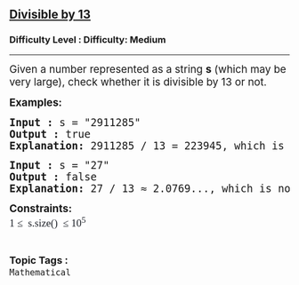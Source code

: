 <h2><a href="https://www.geeksforgeeks.org/problems/divisible-by-13/1">Divisible by 13</a></h2><h3>Difficulty Level : Difficulty: Medium</h3><hr><div class="problems_problem_content__Xm_eO" bis_skin_checked="1"><p><span style="font-size: 14pt;">Given a number represented as a string <strong>s</strong>&nbsp;(which may be very large), check whether it is divisible by 13 or not.</span></p>
<p><span style="font-size: 14pt;"><strong>Examples:</strong></span></p>
<pre><span style="font-size: 14pt;"><strong>Input : </strong>s = "2911285"<br></span><span style="font-size: 14pt;"><strong>Output :</strong> true<br><strong>Explanation: </strong>2911285 / 13 = 223945, which is a whole number with no remainder.</span></pre>
<pre><span style="font-size: 14pt;"><strong>Input :</strong> s = "27"<br></span><span style="font-size: 14pt;"><strong>Output :</strong> false<br><strong>Explanation: </strong>27 / 13 ≈ 2.0769..., which is not a whole number (there is a remainder).</span></pre>
<p><span style="font-size: 14pt;"><strong>Constraints:<br></strong><span style="color: #1e2229; font-family: Nunito; background-color: #ffffff;">1 ≤&nbsp; s.size()&nbsp; ≤ 10<sup>5</sup></span></span></p></div><br><p><span style=font-size:18px><strong>Topic Tags : </strong><br><code>Mathematical</code>&nbsp;
